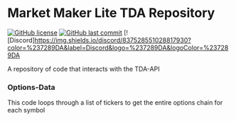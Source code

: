 # Market Maker Lite TDA Repository
<!-- 
[![Website](https://cldup.com/dTxpPi9lDf.thumb.png)](https://nodesource.com/products/nsolid)
-->
[![GitHub license](https://badgen.net/github/license/MarketMakerLite/TDA)](https://github.com/MarketMakerLite/TDA/blob/master/LICENSE)
[![GitHub last commit](https://img.shields.io/github/last-commit/MarketMakerLite/TDA)](https://github.com/MarketMakerLite/TDA/commits/main)
[![Discord]https://img.shields.io/discord/837528551028817930?color=%237289DA&label=Discord&logo=%237289DA&logoColor=%237289DA

A repository of code that interacts with the TDA-API

### Options-Data
This code loops through a list of tickers to get the entire options chain for each symbol
